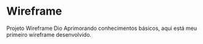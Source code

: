 # Wireframe
Projeto Wireframe Dio
Aprimorando conhecimentos básicos, aqui está meu primeiro wireframe desenvolvido.
